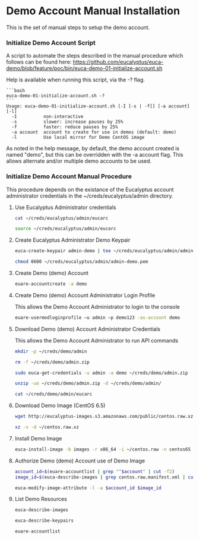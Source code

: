 # Demo Account Manual Installation

This is the set of manual steps to setup the demo account.

### Initialize Demo Account Script

A script to automate the steps described in the manual procedure which follows can be found here:
https://github.com/eucalyptus/euca-demo/blob/feature/poc/bin/euca-demo-01-initialize-account.sh

Help is available when running this script, via the -? flag.

    ```bash
    euca-demo-01-initialize-account.sh -?
    ```
    Usage: euca-demo-01-initialize-account.sh [-I [-s | -f]] [-a account] [-l]
      -I          non-interactive
      -s          slower: increase pauses by 25%
      -f          faster: reduce pauses by 25%
      -a account  account to create for use in demos (default: demo)
      -l          Use local mirror for Demo CentOS image

As noted in the help message, by default, the demo account created is named "demo", but this can be
overridden with the -a account flag. This allows alternate and/or multiple demo accounts to be used.

### Initialize Demo Account Manual Procedure

This procedure depends on the existance of the Eucalyptus account administrator credentials in
the ~/creds/eucalyptus/admin directory.

1. Use Eucalyptus Administrator credentials

    ```bash
    cat ~/creds/eucalyptus/admin/eucarc

    source ~/creds/eucalyptus/admin/eucarc
    ```

2. Create Eucalyptus Administrator Demo Keypair

    ```bash
    euca-create-keypair admin-demo | tee ~/creds/eucalyptus/admin/admin-demo.pem

    chmod 0600 ~/creds/eucalyptus/admin/admin-demo.pem
    ```

3. Create Demo (demo) Account

    ```bash
    euare-accountcreate -a demo
    ```

4. Create Demo (demo) Account Administrator Login Profile

    This allows the Demo Account Administrator to login to the console

    ```bash
    euare-usermodloginprofile –u admin –p demo123 -as-account demo
    ```

5. Download Demo (demo) Account Administrator Credentials

    This allows the Demo Account Administrator to run API commands

    ```bash
    mkdir -p ~/creds/demo/admin

    rm -f ~/creds/demo/admin.zip

    sudo euca-get-credentials -u admin -a demo ~/creds/demo/admin.zip

    unzip -uo ~/creds/demo/admin.zip -d ~/creds/demo/admin/

    cat ~/creds/demo/admin/eucarc
    ```

6. Download Demo Image (CentOS 6.5)

    ```bash
    wget http://eucalyptus-images.s3.amazonaws.com/public/centos.raw.xz -O ~/centos.raw.xz

    xz -v -d ~/centos.raw.xz
    ```

7. Install Demo Image

    ```bash
    euca-install-image -b images -r x86_64 -i ~/centos.raw -n centos65 --virtualization-type hvm
    ```

8. Authorize Demo (demo) Account use of Demo Image

    ```bash
    account_id=$(euare-accountlist | grep "^$account" | cut -f2)
    image_id=$(euca-describe-images | grep centos.raw.manifest.xml | cut -f2)

    euca-modify-image-attribute -l -a $account_id $image_id
    ```

9. List Demo Resources

    ```bash
    euca-describe-images

    euca-describe-keypairs

    euare-accountlist
    ```
